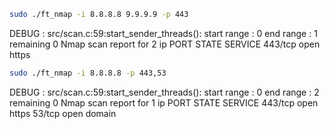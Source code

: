 <!--  -->
```bash
sudo ./ft_nmap -i 8.8.8.8 9.9.9.9 -p 443
```
DEBUG : src/scan.c:59:start_sender_threads(): 
start range : 0 end range : 1 remaining 0 
Nmap scan report for 2 ip PORT       STATE        SERVICE
443/tcp   open         https


<!-- in print -->
```bash
sudo ./ft_nmap -i 8.8.8.8 -p 443,53
```
DEBUG : src/scan.c:59:start_sender_threads(): 
start range : 0 end range : 2 remaining 0 
Nmap scan report for 1 ip PORT       STATE        SERVICE
443/tcp   open         https
53/tcp   open         domain
